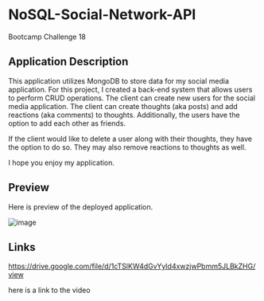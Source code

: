 # NoSQL-Social-Network-API

Bootcamp Challenge 18

## Application Description

This application utilizes MongoDB to store data for my social media application. For this project, I created a back-end system that allows users to perform CRUD operations. The client can create new users for the social media application. The client can create thoughts (aka posts) and add reactions (aka comments) to thoughts. Additionally, the users have the option to add each other as friends.

If the client would like to delete a user along with their thoughts, they have the option to do so. They may also remove reactions to thoughts as well.

I hope you enjoy my application. 

## Preview

Here is preview of the deployed application. 

![image](https://user-images.githubusercontent.com/117330115/236799095-f1b13c7e-d763-4d9d-b909-c096ae50eaad.png)


## Links 

https://drive.google.com/file/d/1cTSlKW4dGvYyId4xwzjwPbmm5JLBkZHG/view

here is a link to the video 
